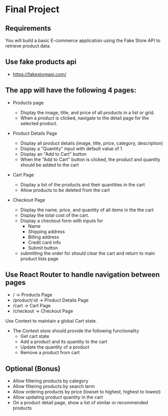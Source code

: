 # Final Project

## Requirements

You will build a basic E-commerce application using the Fake Store API to retrieve product data.

## Use fake products api
 - https://fakestoreapi.com/

## The app will have the following 4 pages:

- Products page

  - Display the image, title, and price of all products in a list or grid.
  - When a product is clicked, navigate to the detail page for the selected product.

- Product Details Page

  - Display all product details (image, title, price, category, description)
  - Display a "Quantity" input with default value of 1
  - Display an "Add to Cart" button
  - When the "Add to Cart" button is clicked, the product and quantity should be added to the cart

- Cart Page

  - Display a list of the products and their quantities in the cart
  - Allow products to be deleted from the cart

- Checkout Page

  - Display the name, price, and quantity of all items in the the cart
  - Display the total cost of the cart.
  - Display a checkout form with inputs for
    - Name
    - Shipping address
    - Billing address
    - Credit card info
    - Submit button
  - submitting the order for should clear the cart and return to main product lists page

## Use React Router to handle navigation between pages

- / → Products Page
- /product/:id → Product Details Page
- /cart → Cart Page
- /checkout → Checkout Page

Use Context to maintain a global Cart state.

- The Context store should provide the following functionality
  - Get cart state
  - Add a product and its quantity to the cart
  - Update the quantity of a product
  - Remove a product from cart

## Optional (Bonus)

- Allow filtering products by category
- Allow filtering products by search term
- Allow ordering products by price (lowset to highest, highest to lowest)
- Allow updating product quantity in the cart
- On a product detail page, show a list of similar or recommended products
